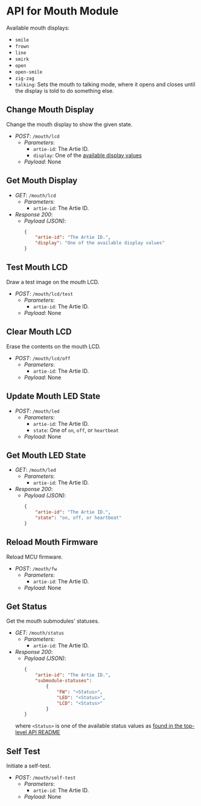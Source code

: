 # API for Mouth Module

Available mouth displays:

* `smile`
* `frown`
* `line`
* `smirk`
* `open`
* `open-smile`
* `zig-zag`
* `talking`: Sets the mouth to talking mode, where it opens and closes until the display is told to do something else.

## Change Mouth Display

Change the mouth display to show the given state.

* *POST*: `/mouth/lcd`
    * *Parameters*:
        * `artie-id`: The Artie ID.
        * `display`: One of the [available display values](#mouth)
    * *Payload*: None

## Get Mouth Display

* *GET*: `/mouth/lcd`
    * *Parameters*:
        * `artie-id`: The Artie ID.
* *Response 200*:
    * *Payload (JSON)*:
        ```json
        {
            "artie-id": "The Artie ID.",
            "display": "One of the available display values"
        }
        ```

## Test Mouth LCD

Draw a test image on the mouth LCD.

* *POST*: `/mouth/lcd/test`
    * *Parameters*:
        * `artie-id`: The Artie ID.
    * *Payload*: None

## Clear Mouth LCD

Erase the contents on the mouth LCD.

* *POST*: `/mouth/lcd/off`
    * *Parameters*:
        * `artie-id`: The Artie ID.
    * *Payload*: None

## Update Mouth LED State

* *POST*: `/mouth/led`
    * *Parameters*:
        * `artie-id`: The Artie ID.
        * `state`: One of `on`, `off`, or `heartbeat`
    * *Payload*: None

## Get Mouth LED State

* *GET*: `/mouth/led`
    * *Parameters*:
        * `artie-id`: The Artie ID.
* *Response 200*:
    * *Payload (JSON)*:
        ```json
        {
            "artie-id": "The Artie ID.",
            "state": "on, off, or heartbeat"
        }
        ```

## Reload Mouth Firmware

Reload MCU firmware.

* *POST*: `/mouth/fw`
    * *Parameters*:
        * `artie-id`: The Artie ID.
    * *Payload*: None

## Get Status

Get the mouth submodules' statuses.

* *GET*: `/mouth/status`
    * *Parameters*:
        * `artie-id`: The Artie ID.
* *Response 200*:
    * *Payload (JSON)*:
        ```json
        {
            "artie-id": "The Artie ID.",
            "submodule-statuses":
                {
                    "FW": "<Status>",
                    "LED": "<Status>",
                    "LCD": "<Status>"
                }
        }
        ```
    where `<Status>` is one of the available
    status values as [found in the top-level API README](../README.md#statuses)


## Self Test

Initiate a self-test.

* *POST*: `/mouth/self-test`
    * *Parameters*:
        * `artie-id`: The Artie ID.
    * *Payload*: None
